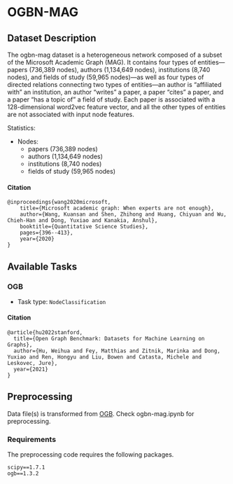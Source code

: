 # OGBN-MAG

## Dataset Description
The ogbn-mag dataset is a heterogeneous network composed of a subset of the Microsoft Academic Graph (MAG). It contains four types of entities—papers (736,389 nodes), authors (1,134,649 nodes), institutions (8,740 nodes), and fields of study (59,965 nodes)—as well as four types of directed relations connecting two types of entities—an author is “affiliated with” an institution, an author “writes” a paper, a paper “cites” a paper, and a paper “has a topic of” a field of study. Each paper is associated with a 128-dimensional word2vec feature vector, and all the other types of entities are not associated with input node features.


Statistics:
- Nodes: 
  - papers (736,389 nodes) 
  - authors (1,134,649 nodes)
  - institutions (8,740 nodes)
  - fields of study (59,965 nodes)

#### Citation

```
@inproceedings{wang2020microsoft,
    title={Microsoft academic graph: When experts are not enough},
    author={Wang, Kuansan and Shen, Zhihong and Huang, Chiyuan and Wu, Chieh-Han and Dong, Yuxiao and Kanakia, Anshul},
    booktitle={Quantitative Science Studies},
    pages={396--413},
    year={2020}
}
```

## Available Tasks

### OGB

- Task type: `NodeClassification`


#### Citation

```
@article{hu2022stanford,
  title={Open Graph Benchmark: Datasets for Machine Learning on Graphs},
  author={Hu, Weihua and Fey, Matthias and Zitnik, Marinka and Dong, Yuxiao and Ren, Hongyu and Liu, Bowen and Catasta, Michele and Leskovec, Jure},
  year={2021}
}
```

## Preprocessing

Data file(s) is transformed from [OGB](https://ogb.stanford.edu/). Check ogbn-mag.ipynb for preprocessing.

### Requirements

The preprocessing code requires the following packages.

```
scipy==1.7.1
ogb==1.3.2
```
